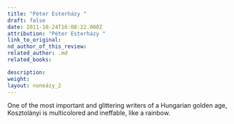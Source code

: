 ```yaml
---
title: "Péter Esterházy "
draft: false
date: 2011-10-24T16:08:22.000Z
attribution: "Péter Esterházy "
link_to_original:
nd_author_of_this_review:
related_author: .md
related_books:

description:
weight:
layout: noneázy_2
---
```

One of the most important and glittering writers of a Hungarian golden age, Kosztolányi is multicolored and ineffable, like a rainbow.

